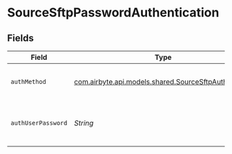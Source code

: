 # SourceSftpPasswordAuthentication


## Fields

| Field                                                                                             | Type                                                                                              | Required                                                                                          | Description                                                                                       |
| ------------------------------------------------------------------------------------------------- | ------------------------------------------------------------------------------------------------- | ------------------------------------------------------------------------------------------------- | ------------------------------------------------------------------------------------------------- |
| `authMethod`                                                                                      | [com.airbyte.api.models.shared.SourceSftpAuthMethod](../../models/shared/SourceSftpAuthMethod.md) | :heavy_check_mark:                                                                                | Connect through password authentication                                                           |
| `authUserPassword`                                                                                | *String*                                                                                          | :heavy_check_mark:                                                                                | OS-level password for logging into the jump server host                                           |